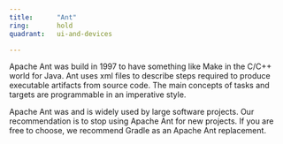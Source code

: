 ```yaml
---
title:      "Ant"
ring:       hold
quadrant:   ui-and-devices

---
```

Apache Ant was build in 1997 to have something like Make in the C/C++ world for Java. Ant uses xml files to describe steps required to produce executable artifacts from source code. The main concepts of tasks and targets are programmable in an imperative style.

Apache Ant was and is widely used by large software projects. Our recommendation is to stop using Apache Ant for new projects. If you are free to choose, we recommend Gradle as an Apache Ant replacement.
